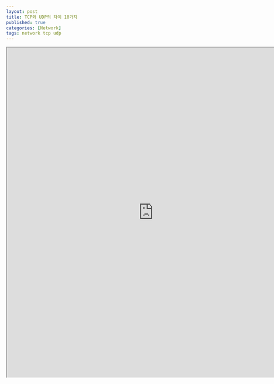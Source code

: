 ```yaml
---
layout: post
title: TCP와 UDP의 차이 10가지
published: true
categories: [Network]
tags: network tcp udp
---
```

<iframe width="800" height="900" src="https://docs.google.com/document/d/e/2PACX-1vTz7tMtjZaCRGtHzSZQQmEWcK_BiSPnvT38ObETOzre_dUrk2nQ6HxEWk8m5msZSKw3X88yyLi6qb6u/pub?embedded=true"></iframe>  
  